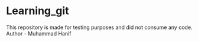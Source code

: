 # Learning_git
This repository is made for testing purposes and did not consume any code.
<br>
Author - Muhammad Hanif
